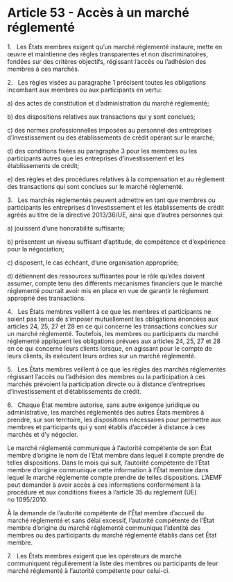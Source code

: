 # Article 53 - Accès à un marché réglementé


1.   Les États membres exigent qu’un marché réglementé instaure, mette en œuvre et maintienne des règles transparentes et non discriminatoires, fondées sur des critères objectifs, régissant l’accès ou l’adhésion des membres à ces marchés.

2.   Les règles visées au paragraphe 1 précisent toutes les obligations incombant aux membres ou aux participants en vertu:

a) des actes de constitution et d’administration du marché réglementé;

b) des dispositions relatives aux transactions qui y sont conclues;

c) des normes professionnelles imposées au personnel des entreprises d’investissement ou des établissements de crédit opérant sur le marché;

d) des conditions fixées au paragraphe 3 pour les membres ou les participants autres que les entreprises d’investissement et les établissements de crédit;

e) des règles et des procédures relatives à la compensation et au règlement des transactions qui sont conclues sur le marché réglementé.

3.   Les marchés réglementés peuvent admettre en tant que membres ou participants les entreprises d’investissement et les établissements de crédit agréés au titre de la directive 2013/36/UE, ainsi que d’autres personnes qui:

a) jouissent d’une honorabilité suffisante;

b) présentent un niveau suffisant d’aptitude, de compétence et d’expérience pour la négociation;

c) disposent, le cas échéant, d’une organisation appropriée;

d) détiennent des ressources suffisantes pour le rôle qu’elles doivent assumer, compte tenu des différents mécanismes financiers que le marché réglementé pourrait avoir mis en place en vue de garantir le règlement approprié des transactions.

4.   Les États membres veillent à ce que les membres et participants ne soient pas tenus de s’imposer mutuellement les obligations énoncées aux articles 24, 25, 27 et 28 en ce qui concerne les transactions conclues sur un marché réglementé. Toutefois, les membres ou participants du marché réglementé appliquent les obligations prévues aux articles 24, 25, 27 et 28 en ce qui concerne leurs clients lorsque, en agissant pour le compte de leurs clients, ils exécutent leurs ordres sur un marché réglementé.

5.   Les États membres veillent à ce que les règles des marchés réglementés régissant l’accès ou l’adhésion des membres ou la participation à ces marchés prévoient la participation directe ou à distance d’entreprises d’investissement et d’établissements de crédit.

6.   Chaque État membre autorise, sans autre exigence juridique ou administrative, les marchés réglementés des autres États membres à prendre, sur son territoire, les dispositions nécessaires pour permettre aux membres et participants qui y sont établis d’accéder à distance à ces marchés et d’y négocier.

Le marché réglementé communique à l’autorité compétente de son État membre d’origine le nom de l’État membre dans lequel il compte prendre de telles dispositions. Dans le mois qui suit, l’autorité compétente de l’État membre d’origine communique cette information à l’État membre dans lequel le marché réglementé compte prendre de telles dispositions. L’AEMF peut demander à avoir accès à ces informations conformément à la procédure et aux conditions fixées à l’article 35 du règlement (UE) no 1095/2010.

À la demande de l’autorité compétente de l’État membre d’accueil du marché réglementé et sans délai excessif, l’autorité compétente de l’État membre d’origine du marché réglementé communique l’identité des membres ou des participants du marché réglementé établis dans cet État membre.

7.   Les États membres exigent que les opérateurs de marché communiquent régulièrement la liste des membres ou participants de leur marché réglementé à l’autorité compétente pour celui-ci.
